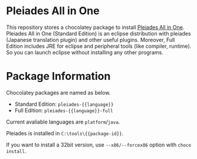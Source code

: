 
# Pleiades All in One

This repository stores a chocolatey package to install [Pleiades All in One](http://mergedoc.osdn.jp/). Pleiades All in One (Standard Edition) is an eclipse distribution with pleiades (Japanese translation plugin) and other useful plugins. Moreover, Full Edition includes JRE for eclipse and peripheral tools (like compiler, runtime). So you can launch eclipse without installing any other programs.

# Package Information

Chocolatey packages are named as below.

- Standard Edition: `pleiades-{{language}}`
- Full Edition: `pleiades-{{language}}-full`

Current avaliable languages are `platform`/`java`.

Pleiades is installed in `C:\tools\{{package-id}}`.

If you want to install a 32bit version, use `--x86/--forcex86` option with `choco install`.
